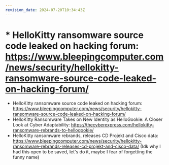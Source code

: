 ```yaml
---
revision_date: 2024-07-20T10:34:43Z
---
```

# * HelloKitty ransomware source code leaked on hacking forum: https://www.bleepingcomputer.com/news/security/hellokitty-ransomware-source-code-leaked-on-hacking-forum/
* HelloKitty ransomware source code leaked on hacking forum: https://www.bleepingcomputer.com/news/security/hellokitty-ransomware-source-code-leaked-on-hacking-forum/
* HelloKitty Ransomware Takes on New Identity as HelloGookie: A Closer Look at Cyber Adaptability: https://thecyberexpress.com/hellokitty-ransomware-rebrands-to-hellogookie/
* HelloKitty ransomware rebrands, releases CD Projekt and Cisco data: https://www.bleepingcomputer.com/news/security/hellokitty-ransomware-rebrands-releases-cd-projekt-and-cisco-data/
(Idk why I had this open to be saved, let's do it, maybe I fear of forgetting the funny name)